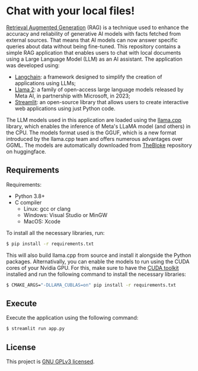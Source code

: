 # Chat with your local files!

[Retrieval Augmented Generation](https://arxiv.org/abs/2312.10997) (RAG) is a technique used to enhance the accuracy and reliability of generative AI models with facts fetched from external sources. That means that AI models can now answer specific queries about data without being fine-tuned. This repository contains a simple RAG application that enables users to chat with local documents using a Large Language Model (LLM) as an AI assistant. The application was developed using:

- [Langchain](https://www.langchain.com/): a framework designed to simplify the creation of applications using LLMs;
- [Llama 2](https://llama.meta.com/llama2/): a family of open-access large language models released by Meta AI, in partnership with Microsoft, in 2023;
- [Streamlit](https://streamlit.io/): an open-source library that allows users to create interactive web applications using just Python code.

The LLM models used in this application are loaded using the [llama.cpp](https://github.com/ggerganov/llama.cpp) library, which enables the inference of Meta's LLaMA model (and others) in the CPU. The models format used is the GGUF, which is a new format introduced by the llama.cpp team and offers numerous advantages over GGML. The models are automatically downloaded from [TheBloke](https://huggingface.co/TheBloke) repository on huggingface.

## Requirements

Requirements:

- Python 3.8+
- C compiler
    - Linux: gcc or clang
    - Windows: Visual Studio or MinGW
    - MacOS: Xcode

To install all the necessary libraries, run:

```bash
$ pip install -r requirements.txt
```

This will also build llama.cpp from source and install it alongside the Python packages. Alternativally, you can enable the models to run using the CUDA cores of your Nvidia GPU. For this, make sure to have the [CUDA toolkit](https://developer.nvidia.com/cuda-downloads) installed and run the following command to install the necessary libraries:

```bash
$ CMAKE_ARGS="-DLLAMA_CUBLAS=on" pip install -r requirements.txt
```

## Execute

Execute the application using the following command:

```bash
$ streamlit run app.py
```

## License

This project is [GNU GPLv3 licensed](./LICENSE).
